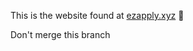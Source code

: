 This is the website found at <a href="https://room738.xyz/ezapply/">ezapply.xyz</a> 🐤

Don't merge this branch

